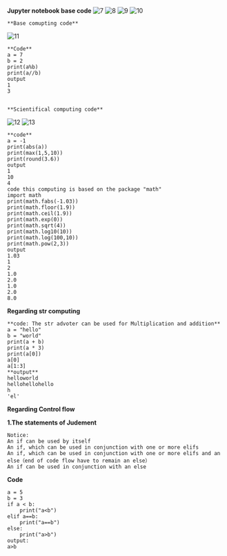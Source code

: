 **Jupyter notebook base code**
![7](https://user-images.githubusercontent.com/103999272/233595611-414997e6-161a-479b-aa7d-b0b3d863d282.png)
![8](https://user-images.githubusercontent.com/103999272/233595629-4cc638fa-f469-44cb-83c0-9c168df83f0e.png)
![9](https://user-images.githubusercontent.com/103999272/233595658-15955508-e509-45ac-b10a-1194bfb709a4.png)
![10](https://user-images.githubusercontent.com/103999272/233596638-b1f460bf-0d4d-4f53-a3ca-9768ad63e196.png)

    **Base comupting code**
![11](https://user-images.githubusercontent.com/103999272/233596822-2526422e-c41d-4a72-a142-5dd996a1495d.png)

    **Code**
    a = 7
    b = 2
    print(a%b)
    print(a//b)
    output
    1
    3
  
  
    **Scientifical computing code**
![12](https://user-images.githubusercontent.com/103999272/233596988-74a504af-a916-487b-bbef-e73268794914.png)
![13](https://user-images.githubusercontent.com/103999272/233597041-3c6dd400-740e-48d3-aad4-d26eebcfce02.png)

    **code**
    a = -1
    print(abs(a))
    print(max(1,5,10))
    print(round(3.6))
    output
    1
    10
    4
    code this computing is based on the package "math"
    import math
    print(math.fabs(-1.03))
    print(math.floor(1.9))
    print(math.ceil(1.9))
    print(math.exp(0))
    print(math.sqrt(4))
    print(math.log10(10))
    print(math.log(100,10))
    print(math.pow(2,3))
    output
    1.03
    1
    2
    1.0
    2.0
    1.0
    2.0
    8.0


    
    
    
**Regarding str computing**

    **code: The str advoter can be used for Multiplication and addition**
    a = "hello"
    b = "world"
    print(a + b)
    print(a * 3)
    print(a[0])
    a[0]
    a[1:3]
    **output**
    helloworld
    hellohellohello
    h
    'el'
 
**Regarding Control flow**

**1.The statements of Judement**

    Notice:
    An if can be used by itself
    An if, which can be used in conjunction with one or more elifs
    An if, which can be used in conjunction with one or more elifs and an else（end of code flow have to remain an else）
    An if can be used in conjunction with an else

**Code**

    a = 5
    b = 3
    if a < b:
        print("a<b")
    elif a==b:
        print("a==b")
    else:
        print("a>b")
    output:
    a>b



